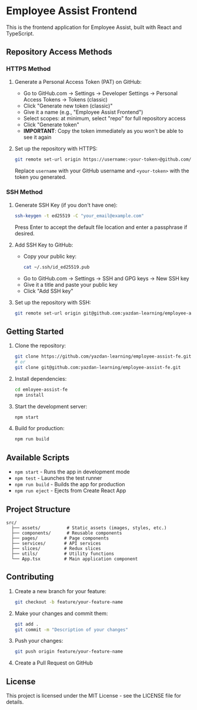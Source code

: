 # Employee Assist Frontend

This is the frontend application for Employee Assist, built with React and TypeScript.

## Repository Access Methods

### HTTPS Method

1. Generate a Personal Access Token (PAT) on GitHub:

   - Go to GitHub.com → Settings → Developer Settings → Personal Access Tokens → Tokens (classic)
   - Click "Generate new token (classic)"
   - Give it a name (e.g., "Employee Assist Frontend")
   - Select scopes: at minimum, select "repo" for full repository access
   - Click "Generate token"
   - **IMPORTANT**: Copy the token immediately as you won't be able to see it again

2. Set up the repository with HTTPS:
   ```bash
   git remote set-url origin https://username:<your-token>@github.com/yazdan-learning/employee-assist-fe.git
   ```
   Replace `username` with your GitHub username and `<your-token>` with the token you generated.

### SSH Method

1. Generate SSH Key (if you don't have one):

   ```bash
   ssh-keygen -t ed25519 -C "your_email@example.com"
   ```

   Press Enter to accept the default file location and enter a passphrase if desired.

2. Add SSH Key to GitHub:

   - Copy your public key:
     ```bash
     cat ~/.ssh/id_ed25519.pub
     ```
   - Go to GitHub.com → Settings → SSH and GPG keys → New SSH key
   - Give it a title and paste your public key
   - Click "Add SSH key"

3. Set up the repository with SSH:
   ```bash
   git remote set-url origin git@github.com:yazdan-learning/employee-assist-fe.git
   ```

## Getting Started

1. Clone the repository:

   ```bash
   git clone https://github.com/yazdan-learning/employee-assist-fe.git
   # or
   git clone git@github.com:yazdan-learning/employee-assist-fe.git
   ```

2. Install dependencies:

   ```bash
   cd emloyee-assist-fe
   npm install
   ```

3. Start the development server:

   ```bash
   npm start
   ```

4. Build for production:
   ```bash
   npm run build
   ```

## Available Scripts

- `npm start` - Runs the app in development mode
- `npm test` - Launches the test runner
- `npm run build` - Builds the app for production
- `npm run eject` - Ejects from Create React App

## Project Structure

```
src/
  ├── assets/          # Static assets (images, styles, etc.)
  ├── components/      # Reusable components
  ├── pages/          # Page components
  ├── services/       # API services
  ├── slices/         # Redux slices
  ├── utils/          # Utility functions
  └── App.tsx         # Main application component
```

## Contributing

1. Create a new branch for your feature:

   ```bash
   git checkout -b feature/your-feature-name
   ```

2. Make your changes and commit them:

   ```bash
   git add .
   git commit -m "Description of your changes"
   ```

3. Push your changes:

   ```bash
   git push origin feature/your-feature-name
   ```

4. Create a Pull Request on GitHub

## License

This project is licensed under the MIT License - see the LICENSE file for details.
